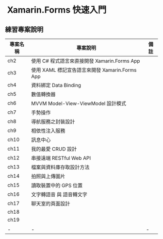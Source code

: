 #  Xamarin.Forms 快速入門

## 練習專案說明

|專案名稱|專案說明|備註|
|-|-|-|
|ch2|使用 C# 程式語言來直接開發 Xamarin.Forms App||
|ch3|使用 XAML 標記宣告語言來開發 Xamarin.Forms App||
|ch4|資料綁定 Data Binding||
|ch5|數值轉換器||
|ch6|MVVM Model-View-ViewModel 設計模式||
|ch7|手勢操作||
|ch8|導航服務之封裝設計||
|ch9|相依性注入服務||
|ch10|訊息中心||
|ch11|我的最愛 CRUD 設計||
|ch12|串接遠端 RESTful Web API||
|ch13|檔案與資料庫存取設計方法||
|ch14|拍照與上傳圖片||
|ch15|讀取裝置中的 GPS 位置||
|ch16|文字轉語音 與 語音轉文字||
|ch17|聊天室的頁面設計||
|ch18|||
|ch19|||
||||
|-|-|-|





